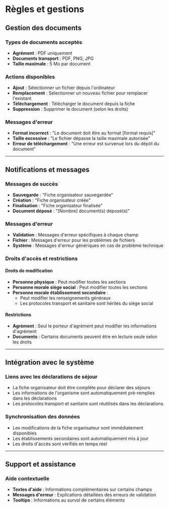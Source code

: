 # Règles et gestions

## Gestion des documents

### Types de documents acceptés

* **Agrément** : PDF uniquement
* **Documents transport** : PDF, PNG, JPG
* **Taille maximale** : 5 Mo par document

### Actions disponibles

* **Ajout** : Sélectionner un fichier depuis l'ordinateur
* **Remplacement** : Sélectionner un nouveau fichier pour remplacer l'existant
* **Téléchargement** : Télécharger le document depuis la fiche
* **Suppression** : Supprimer le document (selon les droits)

### Messages d'erreur

* **Format incorrect** : "Le document doit être au format \[format requis]"
* **Taille excessive** : "Le fichier dépasse la taille maximale autorisée"
* **Erreur de téléchargement** : "Une erreur est survenue lors du dépôt du document"

***

## Notifications et messages

### Messages de succès

* **Sauvegarde** : "Fiche organisateur sauvegardée"
* **Création** : "Fiche organisateur créée"
* **Finalisation** : "Fiche organisateur finalisée"
* **Document déposé** : "\[Nombre] document(s) déposé(s)"

### Messages d'erreur

* **Validation** : Messages d'erreur spécifiques à chaque champ
* **Fichier** : Messages d'erreur pour les problèmes de fichiers
* **Système** : Messages d'erreur génériques en cas de problème technique

### Droits d'accès et restrictions

#### Droits de modification

* **Personne physique** : Peut modifier toutes les sections
* **Personne morale siège social** : Peut modifier toutes les sections
* **Personne morale établissement secondaire** :
  * Peut modifier les renseignements généraux
  * Les protocoles transport et sanitaire sont hérités du siège social

#### Restrictions

* **Agrément** : Seul le porteur d'agrément peut modifier les informations d'agrément
* **Documents** : Certains documents peuvent être en lecture seule selon les droits

***

## Intégration avec le système

### Liens avec les déclarations de séjour

* La fiche organisateur doit être complète pour déclarer des séjours
* Les informations de l'organisme sont automatiquement pré-remplies dans les déclarations
* Les protocoles transport et sanitaire sont réutilisés dans les déclarations

### Synchronisation des données

* Les modifications de la fiche organisateur sont immédiatement disponibles
* Les établissements secondaires sont automatiquement mis à jour
* Les droits d'accès sont vérifiés en temps réel

***

## Support et assistance

### Aide contextuelle

* **Textes d'aide** : Informations complémentaires sur certains champs
* **Messages d'erreur** : Explications détaillées des erreurs de validation
* **Tooltips** : Informations au survol de certains éléments
